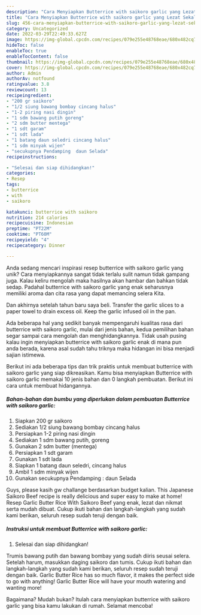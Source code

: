 ```yaml
---
description: "Cara Menyiapkan Butterrice with saikoro garlic yang Lezat Sekali"
title: "Cara Menyiapkan Butterrice with saikoro garlic yang Lezat Sekali"
slug: 456-cara-menyiapkan-butterrice-with-saikoro-garlic-yang-lezat-sekali
category: Uncategorized
date: 2022-03-29T22:49:33.627Z
image: https://img-global.cpcdn.com/recipes/079e255e48768eae/680x482cq70/butterrice-with-saikoro-garlic-foto-resep-utama.jpg
hideToc: false
enableToc: true
enableTocContent: false
thumbnail: https://img-global.cpcdn.com/recipes/079e255e48768eae/680x482cq70/butterrice-with-saikoro-garlic-foto-resep-utama.jpg
cover: https://img-global.cpcdn.com/recipes/079e255e48768eae/680x482cq70/butterrice-with-saikoro-garlic-foto-resep-utama.jpg
author: Admin
authorAv: notfound
ratingvalue: 3.8
reviewcount: 13
recipeingredient:
- "200 gr saikoro"
- "1/2 siung bawang bombay cincang halus"
- "1-2 piring nasi dingin"
- "1 sdm bawang putih goreng"
- "2 sdm butter mentega"
- "1 sdt garam"
- "1 sdt lada"
- "1 batang daun seledri cincang halus"
- "1 sdm minyak wijen"
- "secukupnya Pendamping  daun Selada"
recipeinstructions:

- "Selesai dan siap dihidangkan!"
categories:
- Resep
tags:
- butterrice
- with
- saikoro

katakunci: butterrice with saikoro 
nutrition: 214 calories
recipecuisine: Indonesian
preptime: "PT22M"
cooktime: "PT60M"
recipeyield: "4"
recipecategory: Dinner

---
```





Anda sedang mencari inspirasi resep butterrice with saikoro garlic yang unik? Cara menyiapkannya sangat tidak terlalu sulit namun tidak gampang juga. Kalau keliru mengolah maka hasilnya akan hambar dan bahkan tidak sedap. Padahal butterrice with saikoro garlic yang enak seharusnya memiliki aroma dan cita rasa yang dapat memancing selera Kita.





Dan akhirnya setelah tahun baru saya beli. Transfer the garlic slices to a paper towel to drain excess oil. Keep the garlic infused oil in the pan.

Ada beberapa hal yang sedikit banyak mempengaruhi kualitas rasa dari butterrice with saikoro garlic, mulai dari jenis bahan, kedua pemilihan bahan segar sampai cara mengolah dan menghidangkannya. Tidak usah pusing kalau ingin menyiapkan butterrice with saikoro garlic enak di mana pun anda berada, karena asal sudah tahu triknya maka hidangan ini bisa menjadi sajian istimewa.






Berikut ini ada beberapa tips dan trik praktis untuk membuat butterrice with saikoro garlic yang siap dikreasikan. Kamu bisa menyiapkan Butterrice with saikoro garlic memakai 10 jenis bahan dan 0 langkah pembuatan. Berikut ini cara untuk membuat hidangannya.

<!--inarticleads1-->

##### Bahan-bahan dan bumbu yang diperlukan dalam pembuatan Butterrice with saikoro garlic:

1. Siapkan 200 gr saikoro
1. Sediakan 1/2 siung bawang bombay cincang halus
1. Persiapkan 1-2 piring nasi dingin
1. Sediakan 1 sdm bawang putih, goreng
1. Gunakan 2 sdm butter (mentega)
1. Persiapkan 1 sdt garam
1. Gunakan 1 sdt lada
1. Siapkan 1 batang daun seledri, cincang halus
1. Ambil 1 sdm minyak wijen
1. Gunakan secukupnya Pendamping : daun Selada


Guys, please kasih gw challange berdasarkan budget kalian. This Japanese Saikoro Beef recipe is really delicious and super easy to make at home! Resep Garlic Butter Rice With Saikoro Beef yang enak, lezat dan nikmat serta mudah dibuat. Cukup ikuti bahan dan langkah-langkah yang sudah kami berikan, seluruh resep sudah teruji dengan baik. 

<!--inarticleads2-->

##### Instruksi untuk membuat Butterrice with saikoro garlic:


1. Selesai dan siap dihidangkan!

Trumis bawang putih dan bawang bombay yang sudah diiris seusai selera. Setelah harum, masukkan daging saikoro dan tumis. Cukup ikuti bahan dan langkah-langkah yang sudah kami berikan, seluruh resep sudah teruji dengan baik. Garlic Butter Rice has so much flavor, it makes the perfect side to go with anything! Garlic Butter Rice will have your mouth watering and wanting more! 

Bagaimana? Mudah bukan? Itulah cara menyiapkan butterrice with saikoro garlic yang bisa kamu lakukan di rumah. Selamat mencoba!

